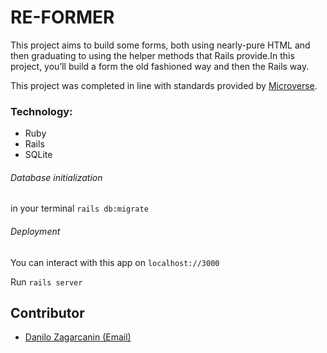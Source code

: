 # RE-FORMER

This project aims to build some forms, both using nearly-pure HTML and then graduating to using the helper methods that Rails provide.In this project, you’ll build a form the old fashioned way and then the Rails way.

This project was completed in line with standards provided by [Microverse](https://www.microverse.org/ "The Global School for Remote Software Developers!").


### Technology:

* Ruby 
* Rails 
* SQLite

###### Database initialization
in your terminal ```rails db:migrate```

###### Deployment
You can interact with this app on ```localhost://3000```

Run ```rails server```

## Contributor
* [Danilo Zagarcanin ](https://github.com/danilozag1992)[(Email)](mailto:danilozagarcanin@gmail.com)
 
 

